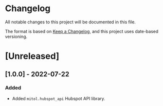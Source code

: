# Changelog
All notable changes to this project will be documented in this file.

The format is based on [Keep a Changelog](https://keepachangelog.com/en/1.0.0/),
and this project uses date-based versioning.

# [Unreleased]

## [1.0.0] - 2022-07-22

### Added
- Added `mitol.hubspot_api` Hubspot API library.
